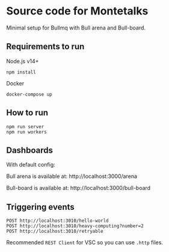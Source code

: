 # Source code for Montetalks

Minimal setup for Bullmq with Bull arena and Bull-board.

## Requirements to run

Node.js v14+

```
npm install
```

Docker

```
docker-compose up
```

## How to run

```
npm run server
npm run workers
```

## Dashboards

With default config:

Bull arena is available at: http://localhost:3000/arena

Bull-board is available at: http://localhost:3000/bull-board

## Triggering events

```
POST http://localhost:3010/hello-world
POST http://localhost:3010/heavy-computing?number=2
POST http://localhost:3010/retryable
```

Recommended `REST Client` for VSC so you can use `.http` files.

